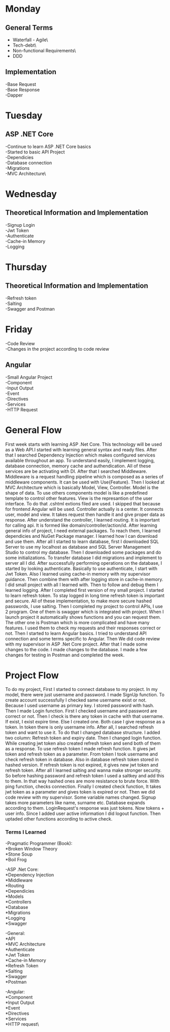 # Monday

## General Terms
- Waterfall - Agile\
- Tech-debt\
- Non-functional Requirements\
- DDD

## Implementation
-Base Request\
-Base Response\
-Dapper


# Tuesday

## ASP .NET Core
-Continue to learn ASP .NET Core basics\
-Started to basic API Project\
-Dependicies\
-Database connection\
-Migrations\
-MVC Architecture\


# Wednesday

## Theoretical Information and Implementation
-Signup Login\
-Jwt Token\
-Authenticate\
-Cache-in Memory\
-Logging


# Thursday

## Theoretical Information and Implementation
-Refresh token\
-Salting\
-Swagger and Postman


# Friday

-Code Review\
-Changes in the project according to code review

## Angular
-Small Angular Project\
-Component\
-Input Output\
-Event\
-Directives\
-Services\
-HTTP Request


# General Flow

First week starts with learning ASP .Net Core. This technology will be used as a Web API.I started with learning general syntax and ready files. 
After that I searched Dependency Injection which makes configured services available throughout an app. To understand easily, I implement logging,
database connection, memory cache and authendication. All of these services are be activating with DI. After that I searched Middleware. Middleware
is a request handling pipeline which is composed as a series of middleware components. It can be used with Use{Feature}. Then I looked at MVC Architecture
which is basically Model, View, Controller. Model is the shape of data. To use others components model is like a predefined template to control other 
features. View is the represantion of the user interface. To do that .cshtml extions filed are used. I skipped that because for frontend Angular will be used.
Controller actually is a center. It connects user, model and view. It takes request then handle it and give proper data as response. After understand the controller,
I learned routing. It is important for calling api. It is formed like domain/controller/action/id. After learning general info of project, I need external packages.
To reach them, I learned dependicies and NuGet Package manager. I learned how I can download and use them. After all I started to learn database, first I downloaded
SQL Server to use my localhost as database and SQL Server Management Studio to control my database. Then I downloaded some packages and do some initializations.
To transfer database I did migrations and implement to server all I did. After successfully performing operations on the database, I started by looking authenticate.
Basically to use authenticate, I start with Jwt Token. Also I learned using cache-in memory with my supervisor guidance. Then combine them with after logging store in
cache-in memory. I did small project with all I learned with. Then to follow and debug them I learned logging. After I completed first version of my small project. I
started to learn refresh token. To stay logged in long time refresh token is important and secure. All of these implementation, to make more secure hashed passwords,
I use salting. Then I completed my project to control APIs, I use 2 program. One of them is swagger which is integrated with project. When I launch project it
automatically shows functions and you can request them. The other one is Postman which is more complicated and have many features. I used them to check my requests and
their responses correct or not. Then I started to learn Angular basics. I tried to understand API connection and some terms specific to Angular. Then We did code review
with my supervisor in ASP .Net Core project. After that I made some changes to the code. I made changes to the database. I made a few changes for testing in Postman and 
completed the week.

# Project Flow

To do my project, First I started to connect database to my project. In my model, there were just username and password. I made SignUp function. To create account
successfully I checked same username exist or not. Because I used username as primary key. I stored password with hash. Then I made Login function. First I
checked username and password are correct or not. Then I check is there any token in cache with that username. If exist, I exist expire time. Else I created one.
Both case I give response as a token. In token there is only username info. After all, I searched refresh token and want to use it. To do that I changed database
structure. I added two column: Refresh token and expiry date. Then I changed login function. While creating jwt token also created refresh token and send both
of them as a response. To use refresh token I made refresh function. It gives jwt token and refresh token as a parameter. From token I took username and check
refresh token in database. Also in database refresh token stored in hashed version. If refresh token is not expired, it gives new jwt token and refresh token. After
all I learned salting and wanna make stronger security. So before hashing password and refresh token I used a saltkey and add this to them. In that way hashed ones
are more resistance to brute force. With ping function, checks connection. Finally I created check function, It takes jwt token as a parameter and gives token is expired
or not. Then we did code review with my supervisor. Some variable names changed. Signup takes more parameters like name, surname etc. Database expands according to them.
LoginRequest's response was just tokens. Now tokens + user info. Since I added user active information I did logout function. Then uptaded other functions according to
active check.

### Terms I Learned

-Pragmatic Programmer (Book):\
*Broken Window Theory\
*Stone Soup\
*Boil Frog

-ASP .Net Core:\
*Dependency Injection\
*Middleware\
*Routing\
*Dependicies\
*Models\
*Controllers\
*Database\
*Migrations\
*Logging\
*Swagger

-General:\
*API\
*MVC Architecture\
*Authenticate\
*Jwt Token\
*Cache-in Memory\
*Refresh Token\
*Salting\
*Swagger\
*Postman

-Angular:\
*Component\
*Input Output\
*Event\
*Directives\
*Services\
*HTTP request\

